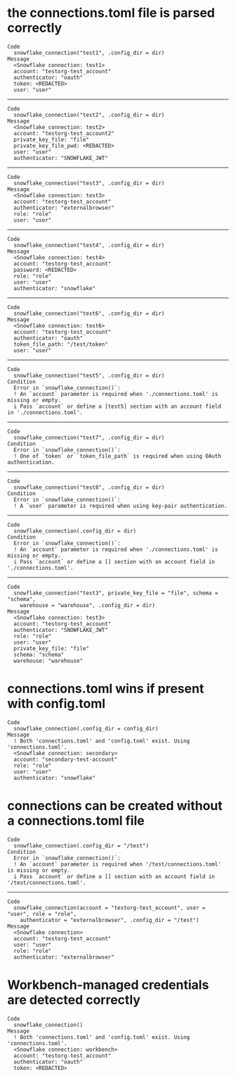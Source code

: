 # the connections.toml file is parsed correctly

    Code
      snowflake_connection("test1", .config_dir = dir)
    Message
      <Snowflake connection: test1>
      account: "testorg-test_account"
      authenticator: "oauth"
      token: <REDACTED>
      user: "user"

---

    Code
      snowflake_connection("test2", .config_dir = dir)
    Message
      <Snowflake connection: test2>
      account: "testorg-test_account2"
      private_key_file: "file"
      private_key_file_pwd: <REDACTED>
      user: "user"
      authenticator: "SNOWFLAKE_JWT"

---

    Code
      snowflake_connection("test3", .config_dir = dir)
    Message
      <Snowflake connection: test3>
      account: "testorg-test_account"
      authenticator: "externalbrowser"
      role: "role"
      user: "user"

---

    Code
      snowflake_connection("test4", .config_dir = dir)
    Message
      <Snowflake connection: test4>
      account: "testorg-test_account"
      password: <REDACTED>
      role: "role"
      user: "user"
      authenticator: "snowflake"

---

    Code
      snowflake_connection("test6", .config_dir = dir)
    Message
      <Snowflake connection: test6>
      account: "testorg-test_account"
      authenticator: "oauth"
      token_file_path: "/test/token"
      user: "user"

---

    Code
      snowflake_connection("test5", .config_dir = dir)
    Condition
      Error in `snowflake_connection()`:
      ! An `account` parameter is required when './connections.toml' is missing or empty.
      i Pass `account` or define a [test5] section with an account field in './connections.toml'.

---

    Code
      snowflake_connection("test7", .config_dir = dir)
    Condition
      Error in `snowflake_connection()`:
      ! One of `token` or `token_file_path` is required when using OAuth authentication.

---

    Code
      snowflake_connection("test8", .config_dir = dir)
    Condition
      Error in `snowflake_connection()`:
      ! A `user` parameter is required when using key-pair authentication.

---

    Code
      snowflake_connection(.config_dir = dir)
    Condition
      Error in `snowflake_connection()`:
      ! An `account` parameter is required when './connections.toml' is missing or empty.
      i Pass `account` or define a [] section with an account field in './connections.toml'.

---

    Code
      snowflake_connection("test3", private_key_file = "file", schema = "schema",
        warehouse = "warehouse", .config_dir = dir)
    Message
      <Snowflake connection: test3>
      account: "testorg-test_account"
      authenticator: "SNOWFLAKE_JWT"
      role: "role"
      user: "user"
      private_key_file: "file"
      schema: "schema"
      warehouse: "warehouse"

# connections.toml wins if present with config.toml

    Code
      snowflake_connection(.config_dir = config_dir)
    Message
      ! Both 'connections.toml' and 'config.toml' exist. Using 'connections.toml'.
      <Snowflake connection: secondary>
      account: "secondary-test-account"
      role: "role"
      user: "user"
      authenticator: "snowflake"

# connections can be created without a connections.toml file

    Code
      snowflake_connection(.config_dir = "/test")
    Condition
      Error in `snowflake_connection()`:
      ! An `account` parameter is required when '/test/connections.toml' is missing or empty.
      i Pass `account` or define a [] section with an account field in '/test/connections.toml'.

---

    Code
      snowflake_connection(account = "testorg-test_account", user = "user", role = "role",
        authenticator = "externalbrowser", .config_dir = "/test")
    Message
      <Snowflake connection>
      account: "testorg-test_account"
      user: "user"
      role: "role"
      authenticator: "externalbrowser"

# Workbench-managed credentials are detected correctly

    Code
      snowflake_connection()
    Message
      ! Both 'connections.toml' and 'config.toml' exist. Using 'connections.toml'.
      <Snowflake connection: workbench>
      account: "testorg-test_account"
      authenticator: "oauth"
      token: <REDACTED>

